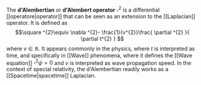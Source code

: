 The **d'Alembertian** or **d'Alembert operator** $\square ^{2}$ is a differential [[operatore|operator]] that can be seen as an extension to the [[Laplacian]] operator. It is defined as
$$\square ^{2}\equiv \nabla ^{2}- \frac{1}{v^{2}}\frac{ \partial ^{2} }{ \partial t^{2} } $$
where $v\in \mathbb{R}$. It appears commonly in the physics, where $t$ is interpreted as time, and specifically in [[Wave]] phenomena, where it defines the [[Wave equation]] $\square ^{2}\psi=0$ and $v$ is interpreted as wave propagation speed. In the context of special relativity, the d'Alembertian readily works as a [[Spacetime|spacetime]] Laplacian.